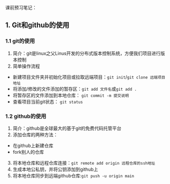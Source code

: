 课前预习笔记：
## 1. Git和github的使用
### 1.1 git的使用
1. 简介：git是linux之父Linus开发的分布式版本控制系统，方便我们项目进行版本控制
2. 简单操作流程
- 新建项目文件夹并初始化项目或拉取远端项目：`git init`/`git clone 远端项目地址`
- 将添加/修改的文件添加的暂存区：`git add 文件名`或`git add .`
- 将暂存区的文件添加到本地仓库： `git commit -m 提交说明`
- 查看项目当前git状态：  `git status`
### 1.2 github的使用
1. 简介：github是全球最大的基于git的免费代码托管平台
2. 添加仓库的两种方法：
  - 在github上新建仓库
  - fork别人的仓库
3. 将本地仓库和远程仓库连接：`git remote add origin 远程仓库的ssh地址`
4. 生成本地公私钥，并将公钥添加到github上
5. 将本地仓库同步到远端github仓库:`git push -u origin main`

